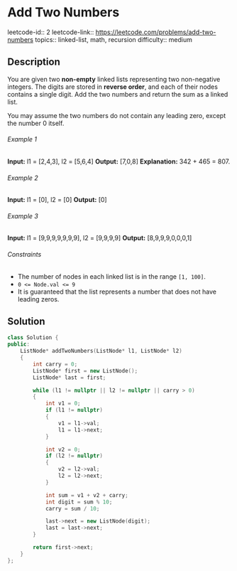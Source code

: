 # Add Two Numbers

leetcode-id:: 2
leetcode-link:: https://leetcode.com/problems/add-two-numbers
topics:: linked-list, math, recursion
difficulty:: medium

## Description

You are given two **non-empty** linked lists representing two non-negative integers. The digits are stored in **reverse order**, and each of their nodes contains a single digit. Add the two numbers and return the sum as a linked list.

You may assume the two numbers do not contain any leading zero, except the number 0 itself.

###### Example 1

**Input:** l1 = [2,4,3], l2 = [5,6,4]
**Output:** [7,0,8]
**Explanation:** 342 + 465 = 807.

###### Example 2

**Input:** l1 = [0], l2 = [0]
**Output:** [0]

###### Example 3

**Input:** l1 = [9,9,9,9,9,9,9], l2 = [9,9,9,9]
**Output:** [8,9,9,9,0,0,0,1]

###### Constraints

- The number of nodes in each linked list is in the range `[1, 100]`.
- `0 <= Node.val <= 9`
- It is guaranteed that the list represents a number that does not have leading zeros.

## Solution

```cpp
class Solution {
public:
    ListNode* addTwoNumbers(ListNode* l1, ListNode* l2)
    {
        int carry = 0;
        ListNode* first = new ListNode();
        ListNode* last = first;

        while (l1 != nullptr || l2 != nullptr || carry > 0)
        {
            int v1 = 0;
            if (l1 != nullptr)
            {
                v1 = l1->val;
                l1 = l1->next;
            }

            int v2 = 0;
            if (l2 != nullptr)
            {
                v2 = l2->val;
                l2 = l2->next;
            }

            int sum = v1 + v2 + carry;
            int digit = sum % 10;
            carry = sum / 10;

            last->next = new ListNode(digit);
            last = last->next;
        }

        return first->next;
    }
};
```